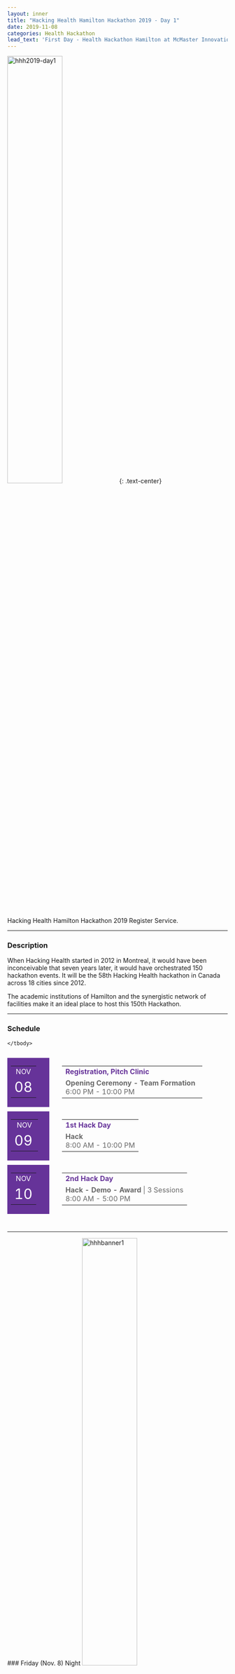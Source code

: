 ```yaml
---
layout: inner
title: "Hacking Health Hamilton Hackathon 2019 - Day 1"
date: 2019-11-08
categories: Health Hackathon
lead_text: 'First Day - Health Hackathon Hamilton at McMaster Innovation Park'
---
```

<img class = "small2" src="/img/2019hackathon/photo/Day1/register_3.jpg" alt="hhh2019-day1" width="150"/>
{: .text-center}

Hacking Health Hamilton Hackathon 2019 Register Service.
<hr>


### Description
When Hacking Health started in 2012 in Montreal, it would have been inconceivable that seven years later, it would have orchestrated 150 hackathon events. It will be the 58th Hacking Health hackathon in Canada across 18 cities since 2012.

The academic institutions of Hamilton and the synergistic network of facilities make it an ideal place to host this 150th Hackathon.
<hr>

### Schedule
<table style="border-collapse: separate;border-spacing: 0 10px;margin-bottom: 30px;mso-table-lspace: 0pt;mso-table-rspace: 0pt;-ms-text-size-adjust: 100%;-webkit-text-size-adjust: 100%;" width="100%">
	<tbody>
		<tr>
			<td style="background: #663399;mso-line-height-rule: exactly;-ms-text-size-adjust: 100%;-webkit-text-size-adjust: 100%;" valign="middle" width="80">
			<table align="center" style="border-collapse: collapse;mso-table-lspace: 0pt;mso-table-rspace: 0pt;-ms-text-size-adjust: 100%;-webkit-text-size-adjust: 100%;">
				<tbody>
					<tr>
						<td align="center" style="mso-line-height-rule: exactly;-ms-text-size-adjust: 100%;-webkit-text-size-adjust: 100%;"><font color="#ffffff"><span style="caret-color: #FFFFFF;">NOV</span></font></td>
					</tr>
					<tr>
						<td align="center" valign="top" style="mso-line-height-rule: exactly;-ms-text-size-adjust: 100%;-webkit-text-size-adjust: 100%;"><font color="#ffffff" size="6"><span style="caret-color: #FFFFFF;">08</span></font></td>
					</tr>
				</tbody>
			</table>
			</td>
			<td width="5px" style="mso-line-height-rule: exactly;-ms-text-size-adjust: 100%;-webkit-text-size-adjust: 100%;">&nbsp;</td>
			<td valign="top" style="mso-line-height-rule: exactly;-ms-text-size-adjust: 100%;-webkit-text-size-adjust: 100%;">
			<table style="border-collapse: collapse;mso-table-lspace: 0pt;mso-table-rspace: 0pt;-ms-text-size-adjust: 100%;-webkit-text-size-adjust: 100%;">
				<tbody>
					<tr>
						<td style="text-align: left;mso-line-height-rule: exactly;-ms-text-size-adjust: 100%;-webkit-text-size-adjust: 100%;"><font color="#663399" style="text-decoration: none;"><strong>Registration, Pitch Clinic</strong></font></td>
					</tr>
					<tr>
						<td style="text-align: left;mso-line-height-rule: exactly;-ms-text-size-adjust: 100%;-webkit-text-size-adjust: 100%;"><font color="#696969"><strong>Opening Ceremony - Team Formation</strong>&nbsp;&nbsp;<br>
						6:00 PM - 10:00 PM</font></td>
					</tr>
				</tbody>
			</table>
			</td>
		</tr>
		<tr>
			<td style="background: #663399;mso-line-height-rule: exactly;-ms-text-size-adjust: 100%;-webkit-text-size-adjust: 100%;" valign="middle" width="80">
			<table align="center" style="border-collapse: collapse;mso-table-lspace: 0pt;mso-table-rspace: 0pt;-ms-text-size-adjust: 100%;-webkit-text-size-adjust: 100%;">
				<tbody>
					<tr>
						<td align="center" style="mso-line-height-rule: exactly;-ms-text-size-adjust: 100%;-webkit-text-size-adjust: 100%;"><font color="#ffffff"><span style="caret-color: #FFFFFF;">NOV</span></font></td>
					</tr>
					<tr>
						<td align="center" valign="top" style="mso-line-height-rule: exactly;-ms-text-size-adjust: 100%;-webkit-text-size-adjust: 100%;"><span style="color:#FFFFFF"><font size="6">09</font>&nbsp;</span></td>
					</tr>
				</tbody>
			</table>
			</td>
			<td style="text-align: left;mso-line-height-rule: exactly;-ms-text-size-adjust: 100%;-webkit-text-size-adjust: 100%;" width="5px">&nbsp;</td>
			<td valign="top" style="mso-line-height-rule: exactly;-ms-text-size-adjust: 100%;-webkit-text-size-adjust: 100%;">
			<table style="border-collapse: collapse;mso-table-lspace: 0pt;mso-table-rspace: 0pt;-ms-text-size-adjust: 100%;-webkit-text-size-adjust: 100%;">
				<tbody>
					<tr>
						<td style="text-align: left;mso-line-height-rule: exactly;-ms-text-size-adjust: 100%;-webkit-text-size-adjust: 100%;"><font color="#663399" style="text-decoration: none;"><strong>1st Hack Day</strong></font></td>
					</tr>
					<tr>
						<td style="text-align: left;mso-line-height-rule: exactly;-ms-text-size-adjust: 100%;-webkit-text-size-adjust: 100%;"><font color="#696969"><strong>Hack </strong>&nbsp;<br>
						8:00 AM - 10:00 PM</font></td>
					</tr>
				</tbody>
			</table>
			</td>
		</tr>
		<tr>
			<td style="background: #663399;mso-line-height-rule: exactly;-ms-text-size-adjust: 100%;-webkit-text-size-adjust: 100%;" valign="middle" width="80">
			<table align="center" style="border-collapse: collapse;mso-table-lspace: 0pt;mso-table-rspace: 0pt;-ms-text-size-adjust: 100%;-webkit-text-size-adjust: 100%;">
				<tbody>
					<tr>
						<td align="center" style="mso-line-height-rule: exactly;-ms-text-size-adjust: 100%;-webkit-text-size-adjust: 100%;"><font color="#ffffff"><span style="caret-color: #FFFFFF;">NOV</span></font></td>
					</tr>
					<tr>
						<td align="center" valign="top" style="mso-line-height-rule: exactly;-ms-text-size-adjust: 100%;-webkit-text-size-adjust: 100%;"><font color="#ffffff" size="6"><span style="caret-color: #FFFFFF;">10</span></font></td>
					</tr>
				</tbody>
			</table>
			</td>
			<td width="5px" style="mso-line-height-rule: exactly;-ms-text-size-adjust: 100%;-webkit-text-size-adjust: 100%;">&nbsp;</td>
			<td valign="top" style="mso-line-height-rule: exactly;-ms-text-size-adjust: 100%;-webkit-text-size-adjust: 100%;">
			<table style="border-collapse: collapse;mso-table-lspace: 0pt;mso-table-rspace: 0pt;-ms-text-size-adjust: 100%;-webkit-text-size-adjust: 100%;">
				<tbody>
					<tr>
						<td style="text-align: left;mso-line-height-rule: exactly;-ms-text-size-adjust: 100%;-webkit-text-size-adjust: 100%;"><font color="#663399" style="text-decoration: none;"><strong>2nd Hack Day</strong></font></td>
					</tr>
					<tr>
						<td style="text-align: left;mso-line-height-rule: exactly;-ms-text-size-adjust: 100%;-webkit-text-size-adjust: 100%;"><font color="#696969"><strong>Hack - Demo - Award</strong>&nbsp;| 3 Sessions<br>
						8:00 AM - 5:00 PM</font></td>
					</tr>
				</tbody>
			</table>
			</td>
		</tr>

	</tbody>
</table>


<hr>
### Friday (Nov. 8) Night
<img class = "small2" src="/img/2019hackathon/photo/Day1/banner_hhh.jpg" alt="hhhbanner1" width="150"/>
<br>
<img class = "center8" src="https://hhhamilton.ca/img/2019hackathon/sponsors/banner.jpg" alt="banner" width="150"/>
<br>
Register Service.
<br>
<br> There are total 90 attendees in this hackathon, including 55 participants. Participants come from Ontario cities, like Hamilton, Toronto, and other cities like Winnipeg,  New York.
<img class = "small2" src="/img/2019hackathon/photo/Day1/register_2.jpg" alt="register2" width="150"/>
<br>

<img class = "small2" src="/img/2019hackathon/photo/Day1/register_1.jpg" alt="register3" width="150"/>
<br>

### John Gregory and Simon Woodside introduce Hacking Health and Hacking Health Hamilton
<img class = "small2" src="/img/2019hackathon/photo/Day1/john1.png" alt="introdueHHH" width="150"/>
<br>
<hr>
### Be ready to pitch a project.
<img class = "small2" src="/img/2019hackathon/photo/Day1/dj1.png" alt="dj_1" width="150"/>
<br>

<br>
[Digitp](https://hhhamilton2019.sparkboard.com/project/5dc6045a5ee40f0026169a32)
A smart medical alert bracelet for the 21st century.
Currently, medical alert bracelets cannot hold a significant amount of information and need to be replaced if the information needs to be updated. Also, there is no way to track general patient information across the continuum of care.
This team plan to develop a product that utilizes an electronic bracelet along with a companion app. First responders, hospitals and clinics would be able to scan the bracelet and get access to the information. It can also serve as an access point to Ehealth servers to track and request information from provincial servers.
<br>
<img class = "small2" src="/img/2019hackathon/photo/Day1/pitch1.png" alt="pitch1.png" width="150"/>
<br>
<br>
[Smart Urinary Analysis (Pee-H)](https://hhhamilton2019.sparkboard.com/project/5dc602925ee40f0026169a2a)
Measuring urine for factors such as PH , protein, glucose or concentration can be messy, expensive, slow and time consuming.
Using a combination of sensors and microprocessors, we plan to use a hardware solution that quickly reads and analyzes the data automatically. An app would track and flag patients if readings are of a concern.
<br>
<img class = "small2" src="/img/2019hackathon/photo/Day1/pitch2.png" alt="pitch2.png" width="150"/>
<br><br>

[AI in Radiology - Detection and measurement of nodules and tumours](https://hhhamilton2019.sparkboard.com/project/5dc6066d5ee40f0026169a34)
Develop a software that can auto detect and measure nodules and tumour sizes on CT images to assist radiologists to diagnose diseases
<br>
<img class = "small2" src="/img/2019hackathon/photo/Day1/pitch3.png" alt="pitch3.png" width="150"/>
<br><br>
[InDrugAction](https://hhhamilton2019.sparkboard.com/project/5dc60c335ee40f0026169a45)
Patients who were diagnosed with multiple chronic comorbidities have to take more than one drug. However, some of them suffer from severe side effects due to drug-drug interactions. We are aiming to build an user friendly mobile app for both doctors and patients to search for drug interactions and track the drugs that the patients are taking.
<br>
<img class = "small2" src="/img/2019hackathon/photo/Day1/pitch4.png" alt="pitch4.png" width="150"/>
<br><br>

[ClinSync](https://hhhamilton2019.sparkboard.com/project/5dc616015ee40f0026169a57)
A social network/forum for verified medical professionals to exchange knowledge.
<img class = "small2" src="/img/2019hackathon/photo/Day1/createTeam5.png" alt="pitch3.png" width="150"/>
<br><br>


[Smart Tool for Cognitive Impairment Detection](https://hhhamilton2019.sparkboard.com/project/5dc60dae5ee40f0026169a4b)
Using devices such as laptops and smartphones, detect changes in interaction speed, messages, content consumed, and predict cognitive impairment before it becomes serious.
<img class = "small2" src="/img/2019hackathon/photo/Day1/createTeam1.png" alt="pitch3.png" width="150"/>
<br><br>


[WebME](https://hhhamilton2019.sparkboard.com/project/5dc603085ee40f0026169a2e)
Self Diagnosing Skin Irregulars
<img class = "small2" src="https://lh3.googleusercontent.com/a-/AAuE7mC4T2qTvtkR8YpkcejiThLfrM00HalgjaiXg9cM=-w150-h150-c" alt="pitch3.png" width="150"/>
<br><br>

[HealthMonitor System - Prader willi syndrome usecase](https://hhhamilton2019.sparkboard.com/project/5dc616b75ee40f0026169a59)
"Life is in the breath. He who half breathes half lives."
If you have allergies, asthma, or other breathing problems, this proverb may sound very familiar.
<br><br>

### Create or join a team.
<img class = "small2" src="/img/2019hackathon/photo/Day1/createTeam1.png" alt="createTeam1.png" width="150"/>
<br>
<img class = "small2" src="/img/2019hackathon/photo/Day1/createTeam2.png" alt="createTeam2.png" width="150"/>
<br>
<img class = "small2" src="/img/2019hackathon/photo/Day1/createTeam3.png" alt="createTeam3.png" width="150"/>
<br>
<img class = "small2" src="/img/2019hackathon/photo/Day1/createTeam4.png" alt="createTeam4.png" width="150"/>
<br>
<img class = "small2" src="/img/2019hackathon/photo/Day1/createTeam5.png" alt="createTeam5.png" width="150"/>
<br>
<img class = "small2" src="/img/2019hackathon/photo/Day1/createTeam6.png" alt="createTeam6.png" width="150"/>
<br>
<img class = "small2" src="/img/2019hackathon/photo/Day1/createTeam7.png" alt="createTeam7.png" width="150"/>
<br>

<hr>
### Hackers
<img class = "small2" src="/img/2019hackathon/photo/Day1/p4.png" alt="participants1" width="150"/>
<br>

<img class = "small2" src="/img/2019hackathon/photo/Day1/participants2.png" alt="participants2" width="150"/>
<br>



### Volunteers
<img class = "small2" src="/img/2019hackathon/photo/Day1/register_4.jpg" alt="register4" width="150"/>
<br>

Thanks for Volunteers.

### Sponsors

Each year, our sponsors help Hacking Hacking Hamilton unite emerging healthcare professionals, developers, designers, business people, and educators. Our sponsors make it possible for participants to present and build something they’re proud of.
<br>
<img class = "center8" src="https://hhhamilton.ca/img/2019hackathon/sponsors/localsponsors.png" alt="sponsor" width="150"/>
<hr>

<hr>




<style>
    img.small2 {
        height:50%;
        width: 50%;
        }
    img.small3 {
        height:30%;
        width: 30%;
        }
    img.small8 {
        height:80%;
        width: 80%;
        }
    img.center3 {
        display:block;
        margin-left:auto;
        margin-right:auto;
        width: 30%;
        height:30%;
        }
    img.center8 {
        display:block;
        margin-left:auto;
        margin-right:auto;
        width: 80%;
        height:80%;
        }
    div.a {
        text-align: center;
    }
    div.b {
        text-align: left;
    }
    div.c {
        text-align: right;
    } 
    div.d {
        text-align: justify;
    } 
</style>
    



